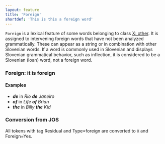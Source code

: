 ```yaml
---
layout: feature
title: 'Foreign'
shortdef: 'This is this a foreign word'
---
```


`Foreign` is a lexical feature of some words belonging to class [X: other](X). It is assigned to intervening foreign words that have not been analyzed grammatically. These can appear as a string or in combination with other Slovenian words. If a word is commonly used in Slovenian and displays Slovenian grammatical behavior, such as inflection, it is considered to be a Slovenian (loan) word, not a foreign word.

### Foreign: it is foreign

#### Examples

* _<b>de</b>_ in _Rio <b>de</b> Janeiro_
* _<b>of</b>_ in _Life <b>of</b> Brian_
* _<b>the</b>_ in _Billy <b>the</b> Kid_

### Conversion from JOS

All tokens with tag Residual and Type=foreign are converted to `X` and Foreign=Yes.
<!-- Interlanguage links updated Út zář 29 18:40:54 CEST 2020 -->
